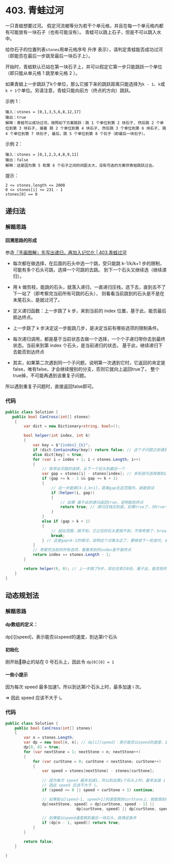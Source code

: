 # 403. 青蛙过河
一只青蛙想要过河。 假定河流被等分为若干个单元格，并且在每一个单元格内都有可能放有一块石子（也有可能没有）。 
青蛙可以跳上石子，但是不可以跳入水中。

给你石子的位置列表``stones``用单元格序号 升序 表示），请判定青蛙能否成功过河（即能否在最后一步跳至最后一块石子上）。

开始时，青蛙默认已站在第一块石子上，并可以假定它第一步只能跳跃一个单位（即只能从单元格 1 跳至单元格 2 ）。

如果青蛙上一步跳跃了k个单位，那么它接下来的跳跃距离只能选择为``k - 1``、``k``或``k + 1``个单位。另请注意，青蛙只能向前方（终点的方向）跳跃。

示例 1：
```
输入：stones = [0,1,3,5,6,8,12,17]
输出：true
解释：青蛙可以成功过河，按照如下方案跳跃：跳 1 个单位到第 2 块石子, 然后跳 2 个单位到第 3 块石子, 接着 跳 2 个单位到第 4 块石子, 然后跳 3 个单位到第 6 块石子, 跳 4 个单位到第 7 块石子, 最后，跳 5 个单位到第 8 个石子（即最后一块石子）。
```
示例 2：
```
输入：stones = [0,1,2,3,4,8,9,11]
输出：false
解释：这是因为第 5 和第 6 个石子之间的间距太大，没有可选的方案供青蛙跳跃过去。
```

提示：
```
2 <= stones.length <= 2000
0 <= stones[i] <= 231 - 1
stones[0] == 0
```

## 递归法
### 解题思路
#### 回溯思路的形成
参造[『手画图解』先写出递归，再加入记忆化 | 403.青蛙过河](https://leetcode-cn.com/problems/frog-jump/solution/shou-hua-tu-jie-ji-hao-de-di-gui-ti-man-8kk2z/)

+ 每次都在做选择，在后面的石头中选一个跳，受只能跳 k-1/k/k+1 步的限制，可能有多个石头可跳，选择一个可跳的去跳。
到下一个石头又继续选（继续递归）。
+ 用 k 做剪枝，能跳的石头，就落入递归，一直递归压栈，选下去，直到去不了下一站了（即考察完当前所有可跳的石头），
则看看当前跳到的石头是不是在末尾石头，是就过河了。
+ 定义递归函数：上一步跳了 k 步，来到当前的 index 位置，基于此，能否最后抵达终点。
+ 上一步跳了 k 步决定这一步能跳几步，是决定当前有哪些选项的限制条件。
+ 每次递归调用，都是基于当前状态去做一个选择，一个个子递归带你去到最终状态。当前来到第 index 个石头，是当前递归的状态，
基于此，继续递归下去能否到达终点


+ 其实，如果第二次遇到同一个子问题，说明第一次遇到它时，它返回的肯定是false，唯有false，才会继续搜别的分支，否则它就向上返回true了，
整个true掉，不可能再遇到该重复子问题。

所以遇到重复子问题时，直接返回false即可。


### 代码

```csharp
public class Solution {
   public bool CanCross(int[] stones)
    {
        var dict = new Dictionary<string, bool>();

        bool helper(int index, int k)
        {
            var key = $"{index}_{k}";
            if (dict.ContainsKey(key)) return false; // 这个子问题之前遇到过，直接返回false
            else dict[key] = true;
            for (var i = index + 1; i < stones.Length; i++)
            {
                // 枚举出可跳的选择，从下一个石头到最后一个
                var gap = stones[i] - stones[index]; // 本轮迭代选择跳到i，算出第i石头到当前石头的距离
                if (gap >= k - 1 && gap <= k + 1)
                {
                    // 这一步能跳[k-1,k+1]，距离gap在这范围内，就能尝试
                    if (helper(i, gap))
                    {
                        // 如果 基于此的递归返回true，说明能到终点
                        return true; // 递归压栈压到底，如果true了，则true一层向上返回
                    }
                }
                else if (gap > k + 1)
                {
                    // 超出范围，跳不到，它之后的石头更跳不到，不用考察了，break
                    break;
                } // 这是gap<k-1的情况，说明这个点离太近了，要继续下一轮迭代，看看远一点的石头
            }
            // 考察完当前的所有选项，看看来到的index是不是终点
            return index == stones.Length - 1; 
        }

        return helper(0, 0); // 上一步跳了0步，现在在索引0处，基于此，能否到终点
    }
}
```
## 动态规划法
### 解题思路
#### dp数组的定义：
dp[i][speed]，表示能否以speed的速度，到达第i个石头
#### 初始化
刚开始🐸静止的站在 0 号石头上，因此令 ``dp[0][0] = 1``
#### 一些小提示
因为每次 speed 最多加速1，所以到达第i个石头上时，最多加速 i 次。

=> 因此 speed 应该不大于 i。

### 代码

```csharp
public class Solution {
    public bool CanCross(int[] stones)
    {
        var n = stones.Length;
        var dp = new bool[n, n]; // dp[i][speed]：表示能否以speed的速度，到达第i个石头
        dp[0, 0] = true;
        for (var nextStone = 1; nextStone < n; nextStone++)
        {
            for (var curStone = 0; curStone < nextStone; curStone++)
            {
                var speed = stones[nextStone] - stones[curStone];
                
                // 因为每次 speed 最多加速1，所以到达第i个石头上时，最多加速 i 次。
                // 因此 speed 应该不大于 i。
                if (speed <= 0 || speed > curStone + 1) continue;

                // 如果能以[speed-1, speed+1]的速度跳到curStone上，就能跳到nextStone上
                dp[nextStone, speed] = dp[curStone, speed - 1] ||
                               dp[curStone, speed] || dp[curStone, speed + 1];

                // 如果能以speed速度跳到最后一块石头，就满足条件
                if (dp[n - 1, speed]) return true;
            }
        }

        return false;
    }

}
```
